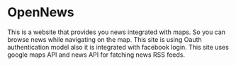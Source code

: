 OpenNews
========

This is a website that provides you news integrated with maps. So you can browse news while navigating on the map. This site is using Oauth authentication model also it is integrated with facebook login. This site uses google maps API and news API for fatching news RSS feeds.